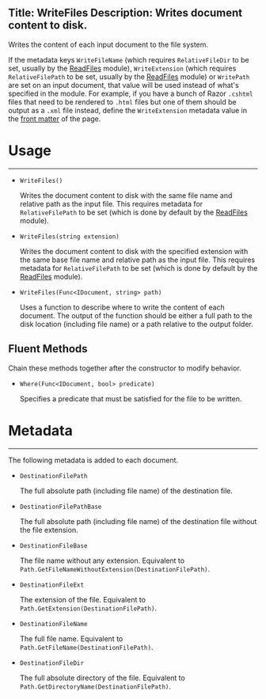 Title: WriteFiles
Description: Writes document content to disk.
---
Writes the content of each input document to the file system.

If the metadata keys `WriteFileName` (which requires `RelativeFileDir` to be set, usually by the [ReadFiles](/modules/readfiles) module), `WriteExtension` (which requires `RelativeFilePath` to be set, usually by the [ReadFiles](/modules/readfiles) module) or `WritePath` are set on an input document, that value will be used instead of what's specified in the module. For example, if you have a bunch of Razor `.cshtml` files that need to be rendered to `.html` files but one of them should be output as a `.xml` file instead, define the `WriteExtension` metadata value in the [front matter](/modules/frontmatter) of the page. 

# Usage
---

  - `WriteFiles()`
  
    Writes the document content to disk with the same file name and relative path as the input file. This requires metadata for `RelativeFilePath` to be set (which is done by default by the [ReadFiles](/modules/readfiles) module).
  
  - `WriteFiles(string extension)`

    Writes the document content to disk with the specified extension with the same base file name and relative path as the input file. This requires metadata for `RelativeFilePath` to be set (which is done by default by the [ReadFiles](/modules/readfiles) module).
  
  - `WriteFiles(Func<IDocument, string> path)`
  
    Uses a function to describe where to write the content of each document. The output of the function should be either a full path to the disk location (including file name) or a path relative to the output folder.
  
## Fluent Methods

Chain these methods together after the constructor to modify behavior.
  
  - `Where(Func<IDocument, bool> predicate)`
  
    Specifies a predicate that must be satisfied for the file to be written.
    
# Metadata
---

The following metadata is added to each document.

  - `DestinationFilePath`
  
    The full absolute path (including file name) of the destination file.
    
  - `DestinationFilePathBase`
  
    The full absolute path (including file name) of the destination file without the file extension.
  
  - `DestinationFileBase`

    The file name without any extension. Equivalent to `Path.GetFileNameWithoutExtension(DestinationFilePath)`.

  - `DestinationFileExt`

    The extension of the file. Equivalent to `Path.GetExtension(DestinationFilePath)`.

  - `DestinationFileName`

    The full file name. Equivalent to `Path.GetFileName(DestinationFilePath)`.

  - `DestinationFileDir`

    The full absolute directory of the file. Equivalent to `Path.GetDirectoryName(DestinationFilePath)`.